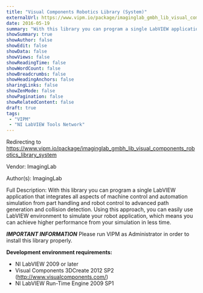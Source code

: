 ```yaml
---
title: "Visual Components Robotics Library (System)"
externalUrl: https://www.vipm.io/package/imaginglab_gmbh_lib_visual_components_robotics_library_system
date: 2016-05-19
summary: "With this library you can program a single LabVIEW application that integrates all aspects of machine control and automation simulation from part handling and robot control to advanced path generation and collision detection."
showSummary: true
showAuthor: false
showEdit: false
showData: false
showViews: false
showReadingTime: false
showWordCount: false
showBreadcrumbs: false
showHeadingAnchors: false
sharingLinks: false
showZenMode: false
showPagination: false
showRelatedContent: false
draft: true
tags:
 - "VIPM"
 - "NI LabVIEW Tools Network"
---
```


Redirecting to https://www.vipm.io/package/imaginglab_gmbh_lib_visual_components_robotics_library_system

Vendor: ImagingLab

Author(s): ImagingLab
 
Full Description:
With this library you can program a single LabVIEW application that integrates all aspects of machine control and automation simulation from part handling and robot control to advanced path generation and collision detection. Using this approach, you can easily use LabVIEW environment to simulate your robot application, which means you can achieve higher performance from your simulation in less time.

***IMPORTANT INFORMATION***
Please run VIPM as Administrator in order to install this library properly.

**Development environment requirements:**
- NI LabVIEW 2009 or later
- Visual Components 3DCreate 2012 SP2 (http://www.visualcomponents.com/)
- NI LabVIEW Run-Time Engine 2009 SP1